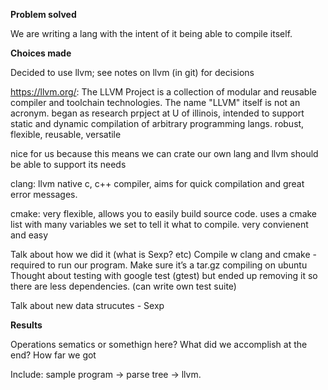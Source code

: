 **Problem solved**

We are writing a lang with the intent of it being able to compile itself. 


**Choices made** 

Decided to use llvm; see notes on llvm (in git) for decisions 

https://llvm.org/:
The LLVM Project is a collection of modular and reusable compiler and toolchain technologies. The name "LLVM" itself is not an acronym.
began as research prpject at U of illinois, intended to support static and dynamic compilation of arbitrary programming langs. 
robust, flexible, reusable, versatile

nice for us because this means we can crate our own lang and llvm should be able to support its needs

clang: llvm native c, c++ compiler, aims for quick compilation and great error messages.

cmake: very flexible, allows you to easily build source code. uses a cmake list with many variables we set to tell it what to compile. very convienent and easy







Talk about how we did it (what is Sexp? etc)
Compile w clang and cmake - required to run our program.
Make sure it’s a tar.gz compiling on ubuntu
Thought about testing with google test (gtest) but ended up removing it so there are less dependencies. (can write own test suite)

Talk about new data strucutes - Sexp





**Results**

Operations sematics or somethign here?
What did we accomplish at the end?
How far we got

Include: sample program -> parse tree -> llvm. 

